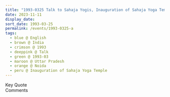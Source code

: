 ```yaml
---
title: "1993-0325 Talk to Sahaja Yogis, Inauguration of Sahaja Yoga Temple, Noida, Uttar Pradesh, India"
date: 2023-11-11
display_date: 
sort_date: 1993-03-25
permalink: /events/1993-0325-a
tags:
  - blue @ English
  - brown @ India
  - crimson @ 1993
  - deeppink @ Talk
  - green @ 1993-03
  - maroon @ Uttar Pradesh
  - orange @ Noida
  - peru @ Inauguration of Sahaja Yoga Temple
---
```


<wave-list>
  <list-title color="green" width="75">Key Quote</list-title>
  <list-item color="BlanchedAlmond"  width="200"></list-item>
  <list-item color="Lavender"></list-item>
  <list-item color="BlanchedAlmond"></list-item>
</wave-list>

<br>

<wave-list>
  <list-title color="green" width="75">Comments</list-title>
  <list-item color="BlanchedAlmond"  width="200"></list-item>
  <list-item color="Lavender"></list-item>
  <list-item color="BlanchedAlmond"></list-item>
</wave-list>